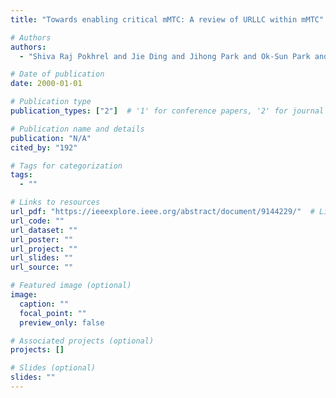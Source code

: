 ```yaml
---
title: "Towards enabling critical mMTC: A review of URLLC within mMTC"

# Authors
authors:
  - "Shiva Raj Pokhrel and Jie Ding and Jihong Park and Ok-Sun Park and Jinho Choi"

# Date of publication
date: 2000-01-01

# Publication type
publication_types: ["2"]  # '1' for conference papers, '2' for journal articles, '3' for preprints

# Publication name and details
publication: "N/A"
cited_by: "192"

# Tags for categorization
tags:
  - ""

# Links to resources
url_pdf: "https://ieeexplore.ieee.org/abstract/document/9144229/"  # Link to the resource
url_code: ""
url_dataset: ""
url_poster: ""
url_project: ""
url_slides: ""
url_source: ""

# Featured image (optional)
image:
  caption: ""
  focal_point: ""
  preview_only: false

# Associated projects (optional)
projects: []

# Slides (optional)
slides: ""
---
```

